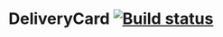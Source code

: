 # DeliveryCard [![Build status](https://ci.appveyor.com/api/projects/status/7i1kxl9c59xubp53/branch/main?svg=true)](https://ci.appveyor.com/project/RomanAgapitovQA54/carddelivery/branch/main)